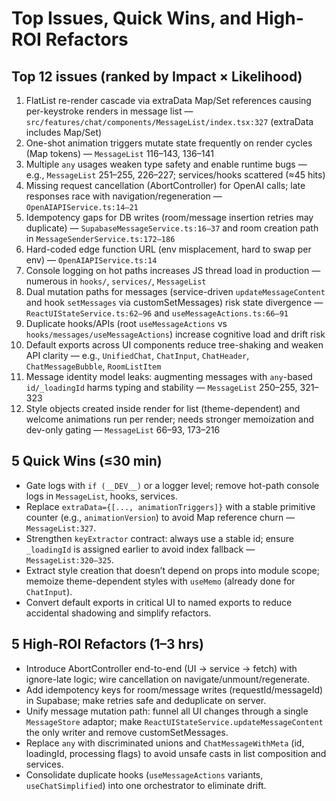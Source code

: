 # Top Issues, Quick Wins, and High-ROI Refactors

## Top 12 issues (ranked by Impact × Likelihood)
1) FlatList re-render cascade via extraData Map/Set references causing per-keystroke renders in message list — `src/features/chat/components/MessageList/index.tsx:327` (extraData includes Map/Set)
2) One-shot animation triggers mutate state frequently on render cycles (Map tokens) — `MessageList` 116–143, 136–141
3) Multiple `any` usages weaken type safety and enable runtime bugs — e.g., `MessageList` 251–255, 226–227; services/hooks scattered (≈45 hits)
4) Missing request cancellation (AbortController) for OpenAI calls; late responses race with navigation/regeneration — `OpenAIAPIService.ts:14–21`
5) Idempotency gaps for DB writes (room/message insertion retries may duplicate) — `SupabaseMessageService.ts:16–37` and room creation path in `MessageSenderService.ts:172–186`
6) Hard-coded edge function URL (env misplacement, hard to swap per env) — `OpenAIAPIService.ts:14`
7) Console logging on hot paths increases JS thread load in production — numerous in `hooks/`, `services/`, `MessageList`
8) Dual mutation paths for messages (service-driven `updateMessageContent` and hook `setMessages` via customSetMessages) risk state divergence — `ReactUIStateService.ts:62–96` and `useMessageActions.ts:66–91`
9) Duplicate hooks/APIs (root `useMessageActions` vs `hooks/messages/useMessageActions`) increase cognitive load and drift risk
10) Default exports across UI components reduce tree-shaking and weaken API clarity — e.g., `UnifiedChat`, `ChatInput`, `ChatHeader`, `ChatMessageBubble`, `RoomListItem`
11) Message identity model leaks: augmenting messages with `any`-based `id/_loadingId` harms typing and stability — `MessageList` 250–255, 321–323
12) Style objects created inside render for list (theme-dependent) and welcome animations run per render; needs stronger memoization and dev-only gating — `MessageList` 66–93, 173–216

## 5 Quick Wins (≤30 min)
- Gate logs with `if (__DEV__)` or a logger level; remove hot-path console logs in `MessageList`, hooks, services.
- Replace `extraData={[..., animationTriggers]}` with a stable primitive counter (e.g., `animationVersion`) to avoid Map reference churn — `MessageList:327`.
- Strengthen `keyExtractor` contract: always use a stable id; ensure `_loadingId` is assigned earlier to avoid index fallback — `MessageList:320–325`.
- Extract style creation that doesn’t depend on props into module scope; memoize theme-dependent styles with `useMemo` (already done for `ChatInput`).
- Convert default exports in critical UI to named exports to reduce accidental shadowing and simplify refactors.

## 5 High-ROI Refactors (1–3 hrs)
- Introduce AbortController end-to-end (UI → service → fetch) with ignore-late logic; wire cancellation on navigate/unmount/regenerate.
- Add idempotency keys for room/message writes (requestId/messageId) in Supabase; make retries safe and deduplicate on server.
- Unify message mutation path: funnel all UI changes through a single `MessageStore` adaptor; make `ReactUIStateService.updateMessageContent` the only writer and remove customSetMessages.
- Replace `any` with discriminated unions and `ChatMessageWithMeta` (id, loadingId, processing flags) to avoid unsafe casts in list composition and services.
- Consolidate duplicate hooks (`useMessageActions` variants, `useChatSimplified`) into one orchestrator to eliminate drift.
